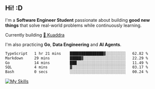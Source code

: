 ## Hi! :D

I'm a **Software Engineer Student** passionate about building **good new things** that solve real-world problems while continuously learning.

Currently building [🎾 Kuaddra](https://kuaddra.com)

I'm also practicing **Go**, **Data Engineering** and **AI Agents**.

<!--START_SECTION:waka-->

```txt
TypeScript   1 hr 21 mins    ███████████████▓░░░░░░░░░   62.82 %
Markdown     29 mins         █████▓░░░░░░░░░░░░░░░░░░░   22.29 %
Go           14 mins         ███░░░░░░░░░░░░░░░░░░░░░░   11.49 %
SQL          4 mins          ▓░░░░░░░░░░░░░░░░░░░░░░░░   03.17 %
Bash         0 secs          ░░░░░░░░░░░░░░░░░░░░░░░░░   00.24 %
```

<!--END_SECTION:waka-->
[![My Skills](https://skillicons.dev/icons?i=py,go,java,aws,js,docker,linux)](https://skillicons.dev)
